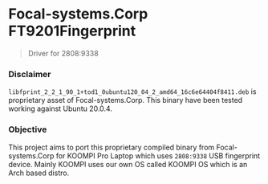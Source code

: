 # Focal-systems.Corp FT9201Fingerprint

> Driver for 2808:9338

### Disclaimer

`libfprint_2_2_1_90_1+tod1_0ubuntu120_04_2_amd64_16c6e64404f8411.deb` is proprietary asset of Focal-systems.Corp.
This binary have been tested working against Ubuntu 20.0.4.

### Objective

This project aims to port this proprietary compiled binary from Focal-systems.Corp for KOOMPI Pro Laptop which
uses `2808:9338` USB fingerprint device. Mainly KOOMPI uses our own OS called KOOMPI OS which is an Arch based distro.
